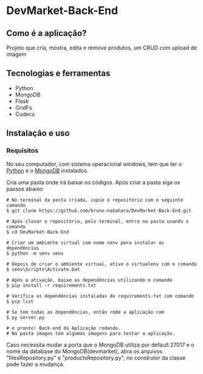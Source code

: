 <h1>DevMarket-Back-End</h1>

<h2>Como é a aplicação?</h2>

<p>Projeto que cria, mostra, edita e remove produtos, um CRUD com upload de imagem</p>

<h2>Tecnologias e ferramentas</h2>

<ul>
  <li>Python</li>
  <li>MongoDB</li>
  <li>Flask</li>
  <li>GridFs</li>
  <li>Codecs</li>
</ul>

<h2>Instalação e uso</h2>

<h3>Requisitos</h3>
<p>No seu computador, com sistema operacional windows, tem que ter o <a href="https://www.python.org/downloads/">Python</a> e o <a href="https://www.mongodb.com/try/download/community">MongoDB</a> instalados.</p>

<p>Cria uma pasta onde irá baixar os códigos. Após criar a pasta siga os passos abaixo:</p>

```
# No terminal da pasta criada, copie o repositório com o seguinte comando
$ git clone https://github.com/bruno-nakahara/DevMarket-Back-End.git

# Após clonar o repositório, pelo terminal, entra na pasta usando o comando
$ cd DevMarket-Back-End

# Criar um ambiente virtual com nome venv para instalar as dependências
$ python -m venv venv

# Depois de criar o ambiente virtual, ative o virtualenv com o comando
$ venv\Scripts\Activate.bat

# Após a ativação, baixe as dependências utilizando o comando 
$ pip install -r requirements.txt

# Verifica as dependências instaladas do requirements.txt com comando
$ pip list

# Se tem todas as dependências, então rode a aplicação com
$ py server.py

# e pronto! Back-end da Aplicação rodando.
# Na pasta images tem algumas imagens para testar a aplicação.
```

<p>Caso necessita mudar a porta que o MongoDB utiliza por default 27017 e o nome da database do MongoDB(devmarket), abra os arquivos "filesRepository.py" e "productsRepository.py", no construtor da classe pode fazer a mudança.</p>
